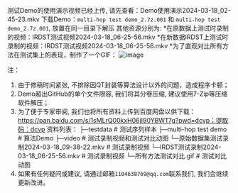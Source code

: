 测试Demo的使用演示视频已经上传, 请先查看：Demo使用演示2024-03-18_02-45-23.mkv
下载Demo：`multi-hop test demo_2.7z.001` 和 `multi-hop test demo_2.7z.001`, 放置在同一目录下解压
其他资源分别为: 
*在原数据上测试时录制的视频：IRDST测试视频2024-03-18_06-25-56.mkv
*在新数据IRDST上测试时录制的视频：IRDST测试视频2024-03-18_06-25-56.mkv
*为了直观对比所有方法在测试集上的表现，制作了一个GIF：
![image](https://github.com/PROCESS-Y/Multi-hop-Deep-Network/blob/main/result.gif)

注：
1. 由于修稿时间紧张, 不排除因QT封装等算法设计以外的问题，造成程序卡顿；
2. Demo超出GitHub的单个文件限容, 我们将其分卷压缩, 建议使用7-Zip等压缩软件解压；
3. 为了便于专家审阅, 我们也将所有资料上传到百度网盘以供下载：https://pan.baidu.com/s/1sMLrQ00kxH06jI90YBWT7g?pwd=dcvp；提取码：dcvp
   资料列表：
          ├─testdata              # 测试序列样本
          ├─multi-hop test demo   # 算法Demo
          ├─video                 # 测试录制视频和测试对比动图
                └─原始数据集测试录制2024-03-18_09-38-22.mkv     # 测试录制视频
                └─IRDST测试录制2024-03-18_06-25-56.mkv         # 测试录制视频
                └─所有方法测试对比.gif                          # 测试对比动图
4. 如果有任何疑问或建议, 请通过邮箱`1104638769@qq.com`联系我们, 我们会继续更新改进。
